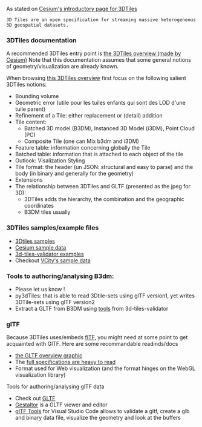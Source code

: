  As stated on [Cesium's introductory page for 3DTiles](https://cesium.com/blog/2015/08/10/introducing-3d-tiles/)
 ```
 3D Tiles are an open specification for streaming massive heterogeneous
 3D geospatial datasets.
 ```

### 3DTiles documentation
A recommended 3DTiles entry point is 
[the 3DTiles overview (made by Cesium)](https://github.com/CesiumGS/3d-tiles/blob/master/3d-tiles-overview.pdf) 
Note that this documentation assumes that some general notions of geometry/visualization are already known.

When browsing 
[this 3DTiles overview](https://github.com/CesiumGS/3d-tiles/blob/master/3d-tiles-overview.pdf) 
first focus on the following salient 3DTiles notions:
  * Bounding volume
  * Geometric error (utile pour les tuiles enfants qui sont des LOD d'une tuile parent)
  * Refinement of a Tile: either replacement or (detail) addition
  * Tile content:
    - Batched 3D model (B3DM), Instanced 3D Model (i3DM), Point Cloud (PC)
    - Composite Tile (one can Mix b3dm and i3DM)
  * Feature table: information concerning globally the Tile 
  * Batched table: information that is attached to each object of the tile
  * Outlook: Visalization Styling
  * Tile format: the header (un JSON: structural and easy to parse) and the body
       (in binary and generally for the geometry)
  * Extensions
  * The relationship between 3DTiles and GLTF (presented as the jpeg for 3D):
     - 3DTiles adds the hierarchy, the combination and the geographic coordinates
     - B3DM tiles usually

### 3DTiles samples/example files
  * [3Dtiles samples](https://github.com/CesiumGS/3d-tiles/tree/master/examples)
  * [Cesium sample data](https://github.com/CesiumGS/cesium/tree/master/Apps/SampleData/Cesium3DTiles)
  * [3d-tiles-validator examples](https://github.com/CesiumGS/3d-tiles-validator/tree/master/samples-generator)
  * Checkout [VCity's sample data](https://github.com/VCityTeam/UD-Sample-data/tree/master/3DTiles)

### Tools to authoring/analysing B3dm:
  * Please let us know !
  * py3dTiles: that is able to read 3Dtile-sets using glTF version1, yet
   writes 3DTile-sets using glTF version2
  * Extract a GLTF from B3DM using [tools](https://github.com/CesiumGS/3d-tiles-validator/tree/master/tools#b3dmtoglb) from 3d-tiles-validator 
     
### glTF
Because 3DTiles uses/embeds [flTF](https://en.wikipedia.org/wiki/GlTF), 
you might need at some point to get acquainted with GlTF.
Here are some recommandable readinds/docs
 * [the GLTF overview graphic](https://github.com/KhronosGroup/glTF/blob/master/specification/2.0/figures/gltfOverview-2.0.0b.png)
 * The [full specifications are heavy to read](https://www.khronos.org/gltf/)
 * Format used for Web visualization (and the format hinges on the WebGL visualization library)
 
Tools for authoring/analysing glTF data
 * Check out [GLTF](https://github.com/KhronosGroup/glTF#for-developers)
 * [Gestaltor](https://gestaltor.io/) is a GLTF viewer and editor 
 * [glTF Tools](https://marketplace.visualstudio.com/items?itemName=cesium.gltf-vscode) for Visual Studio Code allows to validate a gltf, create a glb and binary data file, visualize the geometry and look at the buffers 
 



